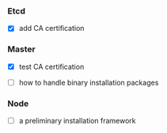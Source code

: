 ### Etcd

- [x] add CA certification




### Master

- [x] test CA certification
- [ ] how to handle binary installation packages


### Node

- [ ] a preliminary installation framework